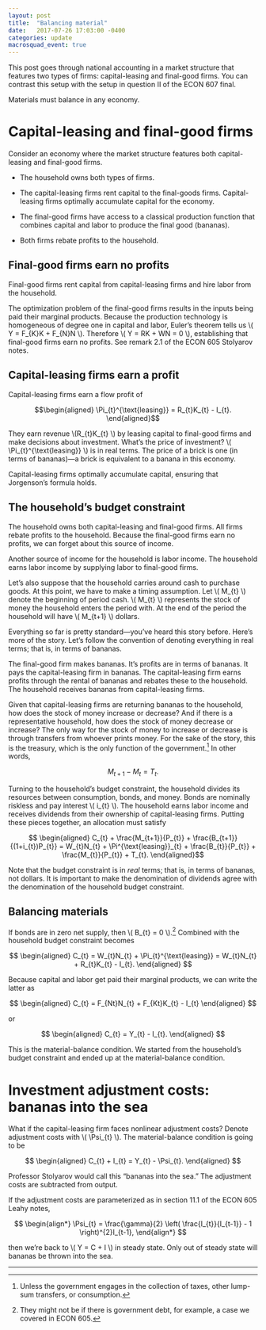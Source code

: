```yaml
---
layout: post
title:  "Balancing material"
date:   2017-07-26 17:03:00 -0400
categories: update
macrosquad_event: true
---
```


This post goes through national accounting in a market structure that
features two types of firms: capital-leasing and final-good firms. You
can contrast this setup with the setup in question II of the ECON 607
final.

Materials must balance in any economy.

<!--more-->

Capital-leasing and final-good firms
====================================

Consider an economy where the market structure features both
capital-leasing and final-good firms.

-   The household owns both types of firms.

-   The capital-leasing firms rent capital to the final-goods firms.
    Capital-leasing firms optimally accumulate capital for the economy.

-   The final-good firms have access to a classical production function
    that combines capital and labor to produce the final good (bananas).

-   Both firms rebate profits to the household.

Final-good firms earn no profits
--------------------------------

Final-good firms rent capital from capital-leasing firms and hire labor
from the household.

The optimization problem of the final-good firms results in the inputs
being paid their marginal products. Because the production technology is
homogeneous of degree one in capital and labor, Euler’s theorem tells us
\\( Y = F_{K}K + F_{N}N \\). Therefore \\( Y = RK + WN = 0 \\), establishing that
final-good firms earn no profits. See remark 2.1 of the ECON 605
Stolyarov notes.

Capital-leasing firms earn a profit
-----------------------------------

Capital-leasing firms earn a flow profit of

$$\begin{aligned}
\Pi_{t}^{\text{leasing}} = R_{t}K_{t} - I_{t}.
\end{aligned}$$

They earn revenue \\(R_{t}K_{t} \\) by leasing capital to final-good firms and make
decisions about investment. What’s the price of investment?
\\( \Pi_{t}^{\text{leasing}} \\) is in real terms. The price of a brick is one
(in terms of bananas)—a brick is equivalent to a banana in this economy.

Capital-leasing firms optimally accumulate capital, ensuring that
Jorgenson’s formula holds.

The household’s budget constraint
---------------------------------

The household owns both capital-leasing and final-good firms. All firms
rebate profits to the household. Because the final-good firms earn no
profits, we can forget about this source of income.

Another source of income for the household is labor income. The
household earns labor income by supplying labor to final-good firms.

Let’s also suppose that the household carries around cash to purchase
goods. At this point, we have to make a timing assumption. Let \\( M_{t} \\)
denote the beginning of period cash. \\( M_{t} \\) represents the stock of
money the household enters the period with. At the end of the period the
household will have \\( M_{t+1} \\) dollars.

Everything so far is pretty standard—you’ve heard this story before.
Here’s more of the story. Let’s follow the convention of denoting
everything in real terms; that is, in terms of bananas.

The final-good firm makes bananas. It’s profits are in terms of bananas.
It pays the capital-leasing firm in bananas. The capital-leasing firm
earns profits through the rental of bananas and rebates these to the
household. The household receives bananas from capital-leasing firms.

Given that capital-leasing firms are returning bananas to the household,
how does the stock of money increase or decrease? And if there is a
representative household, how does the stock of money decrease or
increase? The only way for the stock of money to increase or decrease is
through transfers from whoever prints money. For the sake of the story,
this is the treasury, which is the only function of the government.[^1]
In other words,

$$
\label{eq:1}
M_{t+1}-M_{t} = T_{t}.
$$

Turning to the household’s budget constraint, the household divides its
resources between consumption, bonds, and money. Bonds are nominally
riskless and pay interest \\( i_{t} \\). The household earns labor income and
receives dividends from their ownership of capital-leasing firms.
Putting these pieces together, an allocation must satisfy

$$
\begin{aligned}
C_{t} + \frac{M_{t+1}}{P_{t}} + \frac{B_{t+1}}{(1+i_{t})P_{t}} =
W_{t}N_{t} + \Pi^{\text{leasing}}_{t} + \frac{B_{t}}{P_{t}} + \frac{M_{t}}{P_{t}} + T_{t}.
\end{aligned}$$

Note that the budget constraint is in *real* terms; that is, in terms of
bananas, not dollars. It is important to make the denomination of
dividends agree with the denomination of the household budget
constraint.

Balancing materials
-------------------

If bonds are in zero net supply, then \\( B_{t} = 0 \\).[^2] Combined with the
household budget constraint becomes

$$
\begin{aligned}
C_{t} = W_{t}N_{t} + \Pi_{t}^{\text{leasing}} = W_{t}N_{t} + R_{t}K_{t} - I_{t}.
\end{aligned}
$$

Because capital and labor get paid their marginal products, we can write
the latter as

$$
\begin{aligned}
C_{t} = F_{Nt}N_{t} + F_{Kt}K_{t} - I_{t}
\end{aligned}
$$

or

$$
\begin{aligned}
C_{t} = Y_{t} - I_{t}.
\end{aligned}
$$

This is the material-balance condition. We started from the household’s
budget constraint and ended up at the material-balance condition.

Investment adjustment costs: bananas into the sea
=================================================

What if the capital-leasing firm faces nonlinear adjustment costs?
Denote adjustment costs with \\( \Psi_{t} \\). The material-balance condition
is going to be

$$
\begin{aligned}
C_{t} + I_{t} = Y_{t} - \Psi_{t}.
\end{aligned}
$$

Professor Stolyarov would call this “bananas into the sea.” The adjustment costs are
subtracted from output.

If the adjustment costs are parameterized as in section 11.1 of the ECON
605 Leahy notes,

$$
\begin{align*}
\Psi_{t} = \frac{\gamma}{2} \left( \frac{I_{t}}{I_{t-1}} - 1 \right)^{2}I_{t-1},
\end{align*}
$$

then we’re back to \\( Y = C + I \\) in steady state. Only out of steady state
will bananas be thrown into the sea.

***

[^1]: Unless the government engages in the collection of taxes, other
    lump-sum transfers, or consumption.

[^2]: They might not be if there is government debt, for example, a case
    we covered in ECON 605.
